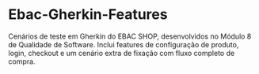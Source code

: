 # Ebac-Gherkin-Features
Cenários de teste em Gherkin do EBAC SHOP, desenvolvidos no Módulo 8 de Qualidade de Software. Inclui features de configuração de produto, login, checkout e um cenário extra de fixação com fluxo completo de compra.
